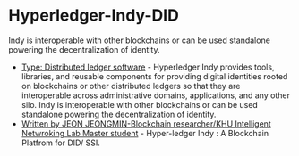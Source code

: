 # Hyperledger-Indy-DID
Indy is interoperable with other blockchains or can be used standalone powering the decentralization of identity.

- [Type: Distributed ledger software](https://www.hyperledger.org/use/hyperledger-indy) - Hyperledger Indy provides tools, libraries, and reusable components for providing digital identities rooted on blockchains or other distributed ledgers so that they are interoperable across administrative domains, applications, and any other silo. Indy is interoperable with other blockchains or can be used standalone powering the decentralization of identity.
- [Written by JEON JEONGMIN-Blockchain researcher/KHU Intelligent Netwroking Lab Master student](https://dennis-jeon.medium.com/hyperledger-indy-fc196c8dc4ff) - Hyper-ledger Indy : A Blockchain Platfrom for DID/ SSI.
